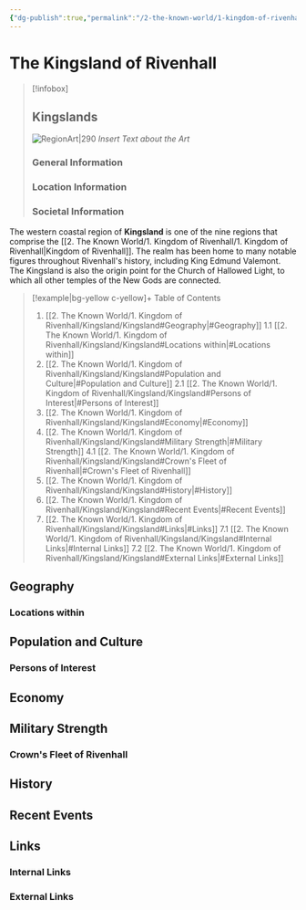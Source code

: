 ```yaml
---
{"dg-publish":true,"permalink":"/2-the-known-world/1-kingdom-of-rivenhall/kingsland/kingsland/"}
---
```


# The Kingsland of Rivenhall
> [!infobox] 
> ## Kingslands
> ![RegionArt|290](https://images.fineartamerica.com/images/artworkimages/mediumlarge/3/fascinating-fantasy-castle-kingdom-warrior-ultra-hd-astonishing-arts.jpg)
> *Insert Text about the Art*
> ### General Information
> ### Location Information
> ### Societal Information

The western coastal region of **Kingsland** is one of the nine regions that comprise the [[2. The Known World/1. Kingdom of Rivenhall/1. Kingdom of Rivenhall\|Kingdom of Rivenhall]]. The realm has been home to many notable figures throughout Rivenhall's history, including King Edmund Valemont. The Kingsland is also the origin point for the Church of Hallowed Light, to which all other temples of the New Gods are connected. 

> [!example|bg-yellow c-yellow]+ Table of Contents
> 1. [[2. The Known World/1. Kingdom of Rivenhall/Kingsland/Kingsland#Geography\|#Geography]]
> 	1.1 [[2. The Known World/1. Kingdom of Rivenhall/Kingsland/Kingsland#Locations within\|#Locations within]]
> 2. [[2. The Known World/1. Kingdom of Rivenhall/Kingsland/Kingsland#Population and Culture\|#Population and Culture]]
> 	2.1 [[2. The Known World/1. Kingdom of Rivenhall/Kingsland/Kingsland#Persons of Interest\|#Persons of Interest]]
> 3. [[2. The Known World/1. Kingdom of Rivenhall/Kingsland/Kingsland#Economy\|#Economy]]
> 4. [[2. The Known World/1. Kingdom of Rivenhall/Kingsland/Kingsland#Military Strength\|#Military Strength]]
> 	4.1 [[2. The Known World/1. Kingdom of Rivenhall/Kingsland/Kingsland#Crown's Fleet of Rivenhall\|#Crown's Fleet of Rivenhall]]
> 5. [[2. The Known World/1. Kingdom of Rivenhall/Kingsland/Kingsland#History\|#History]]
> 6. [[2. The Known World/1. Kingdom of Rivenhall/Kingsland/Kingsland#Recent Events\|#Recent Events]]
> 7. [[2. The Known World/1. Kingdom of Rivenhall/Kingsland/Kingsland#Links\|#Links]]
> 	7.1 [[2. The Known World/1. Kingdom of Rivenhall/Kingsland/Kingsland#Internal Links\|#Internal Links]]
> 	7.2 [[2. The Known World/1. Kingdom of Rivenhall/Kingsland/Kingsland#External Links\|#External Links]]

## Geography
### Locations within 
## Population and Culture
### Persons of Interest
## Economy
## Military Strength
### Crown's Fleet of Rivenhall
## History
## Recent Events
## Links
### Internal Links
### External Links